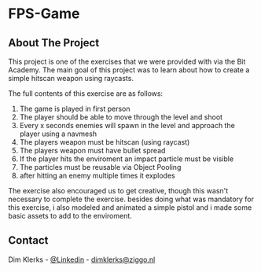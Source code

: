 # FPS-Game
## About The Project
This project is one of the exercises that we were provided with via the Bit Academy.
The main goal of this project was to learn about how to create a simple hitscan weapon using raycasts.

The full contents of this exercise are as follows:
 1. The game is played in first person
 2. The player should be able to move through the level and shoot
 3. Every x seconds enemies will spawn in the level and approach the player using a navmesh
 4. The players weapon must be hitscan (using raycast)
 5. The players weapon must have bullet spread
 6. If the player hits the enviroment an impact particle must be visible
 7. The particles must be reusable via Object Pooling
 8. after hitting an enemy multiple times it explodes

The exercise also encouraged us to get creative, though this wasn't necessary to complete the exercise.
besides doing what was mandatory for this exercise, i also modeled and animated a simple pistol and i made some basic assets to add to the enviroment.

## Contact
Dim Klerks - [@Linkedin](https://www.linkedin.com/in/dim-klerks-656673337/) - dimklerks@ziggo.nl
